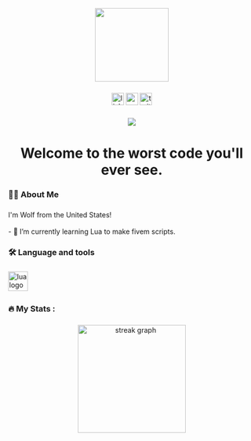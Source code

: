 <div align="center">
  <img height="150" src="https://media3.giphy.com/media/v1.Y2lkPTc5MGI3NjExb3MydzFtbnVvZTc1NGJ4aDV6NHRqdHFxMnhsajBtZ3ltMTNzbWd5eSZlcD12MV9pbnRlcm5hbF9naWZfYnlfaWQmY3Q9Zw/sxZCZNYqdEMec/giphy.gif"  />
</div>

###

<div align="center">
  <img src="https://img.shields.io/static/v1?message=LinkedIn&logo=linkedin&label=&color=0077B5&logoColor=white&labelColor=&style=for-the-badge" height="25" alt="linkedin logo"  />
  <img src="https://img.shields.io/static/v1?message=Youtube&logo=youtube&label=&color=FF0000&logoColor=white&labelColor=&style=for-the-badge" height="25" alt="youtube logo"  />
  <img src="https://img.shields.io/static/v1?message=Twitter&logo=twitter&label=&color=1DA1F2&logoColor=white&labelColor=&style=for-the-badge" height="25" alt="twitter logo"  />
</div>

###

<div align="center">
  <img src="https://visitor-badge.laobi.icu/badge?page_id=maurodesouza.maurodesouza&"  />
</div>

###

<h1 align="center">Welcome to the worst code you'll ever see.</h1>

###

<h3 align="left">👩‍💻  About Me</h3>

###

<p align="left">I'm Wolf from the United States!<br><br>- 🔭 I’m currently learning Lua to make fivem scripts.

###

<h3 align="left">🛠 Language and tools</h3>

###

<div align="left">
 <img src="https://cdn.jsdelivr.net/gh/devicons/devicon@latest/icons/lua/lua-line.svg" height="40" alt="lua logo"   /> 
  <img width="12" />
</div>

###

<h3 align="left">🔥   My Stats :</h3>

###

<div align="center">
  <img src="https://streak-stats.demolab.com?user=maurodesouza&locale=en&mode=daily&theme=dark&hide_border=false&border_radius=5&order=3" height="220" alt="streak graph"  />
</div>

###
